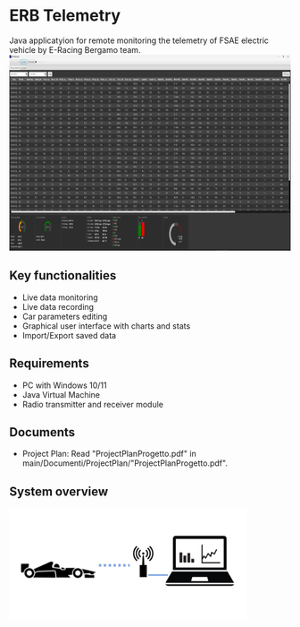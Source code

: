 # ERB Telemetry
Java applicatyion for remote monitoring the telemetry of FSAE electric vehicle by E-Racing Bergamo team.
<img src="https://github.com/nonfederico/ERBTelemetry/blob/main/Img/IMG004.png" height="350">

## Key functionalities
* Live data monitoring
* Live data recording
* Car parameters editing 
* Graphical user interface with charts and stats 
* Import/Export saved data

## Requirements
* PC with Windows 10/11
* Java Virtual Machine
* Radio transmitter and receiver module

## Documents
* Project Plan:
  Read "ProjectPlanProgetto.pdf" in main/Documenti/ProjectPlan/"ProjectPlanProgetto.pdf".

## System overview
<img src="https://github.com/nonfederico/ERBTelemetry/blob/main/Img/IMG001.png" height="200">

